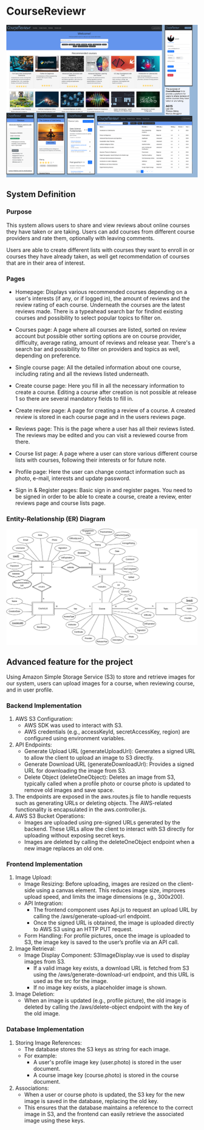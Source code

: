 # CourseReviewr

![CourseReviewrTeaser](./images/Teaser.png)

## System Definition

### Purpose

This system allows users to share and view reviews about online courses they have taken or are taking. Users can add courses from different course providers and rate them, optionally with leaving comments.

Users are able to create different lists with courses they want to enroll in or courses they have already taken, as well get recommendation of courses that are in their area of interest.

### Pages

* Homepage: Displays various recommended courses depending on a user's interests (if any, or if logged in), the amount of reviews and the review rating of each course. Underneath the courses are the latest reviews made. There is a typeahead search bar for findind existing courses and possibility to select popular topics to filter on.

* Courses page: A page where all courses are listed, sorted on review account but possible other sorting options are on course provider, difficulty, average rating, amount of reviews and release year. There's a search bar and possibility to filter on providers and topics as well, depending on preference.

* Single course page: All the detailed information about one course, including rating and all the reviews listed underneath.

* Create course page: Here you fill in all the necessary information to create a course. Editing a course after creation is not possible at release 1 so there are several mandatory fields to fill in.

* Create review page: A page for creating a review of a course. A created review is stored in each course page and in the users reviews page.

* Reviews page: This is the page where a user has all their reviews listed. The reviews may be edited and you can visit a reviewed course from there.

* Course list page: A page where a user can store various different course lists with courses, following their interests or for future note.

* Profile page: Here the user can change contact information such as photo, e-mail, interests and update password.

* Sign in & Register pages: Basic sign in and register pages. You need to be signed in order to be able to create a course, create a review, enter reviews page and course lists page.

### Entity-Relationship (ER) Diagram

![ER Diagram](./images/OnlineCourseReviewer-ER.png)

## Advanced feature for the project

Using Amazon Simple Storage Service (S3) to store and retrieve images for our system, users can upload images for a course, when reviewing course, and in user profile.

### Backend Implementation

1. AWS S3 Configuration:
   * AWS SDK was used to interact with S3.
   * AWS credentials (e.g., accessKeyId, secretAccessKey, region) are configured using environment variables.
2. API Endpoints:
   * Generate Upload URL (generateUploadUrl): Generates a signed URL to allow the client to upload an image to S3 directly.
   * Generate Download URL (generateDownloadUrl): Provides a signed URL for downloading the image from S3.
   * Delete Object (deleteOneObject): Deletes an image from S3, typically called when a profile photo or course photo is updated to remove old images and save space.
3. The endpoints are exposed in the aws.routes.js file to handle requests such as generating URLs or deleting objects. The AWS-related functionality is encapsulated in the aws.controller.js.
4. AWS S3 Bucket Operations:
   * Images are uploaded using pre-signed URLs generated by the backend. These URLs allow the client to interact with S3 directly for uploading without exposing secret keys.
   * Images are deleted by calling the deleteOneObject endpoint when a new image replaces an old one.

### Frontend Implementation

1. Image Upload:
   * Image Resizing: Before uploading, images are resized on the client-side using a canvas element. This reduces image size, improves upload speed, and limits the image dimensions (e.g., 300x200).
   * API Integration:
     * The frontend component uses Api.js to request an upload URL by calling the /aws/generate-upload-url endpoint.
     * Once the signed URL is obtained, the image is uploaded directly to AWS S3 using an HTTP PUT request.
   * Form Handling: For profile pictures, once the image is uploaded to S3, the image key is saved to the user’s profile via an API call.
2. Image Retrieval:
   * Image Display Component: S3ImageDisplay.vue is used to display images from S3.
     * If a valid image key exists, a download URL is fetched from S3 using the /aws/generate-download-url endpoint, and this URL is used as the src for the image.
     * If no image key exists, a placeholder image is shown.
3. Image Deletion:
   * When an image is updated (e.g., profile picture), the old image is deleted by calling the /aws/delete-object endpoint with the key of the old image.

### Database Implementation

1. Storing Image References:
   * The database stores the S3 keys as string for each image.
   * For example:
     * A user's profile image key (user.photo) is stored in the user document.
     * A course image key (course.photo) is stored in the course document.
2. Associations:
   * When a user or course photo is updated, the S3 key for the new image is saved in the database, replacing the old key.
   * This ensures that the database maintains a reference to the correct image in S3, and the frontend can easily retrieve the associated image using these keys.
